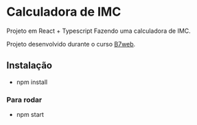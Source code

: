 # Calculadora de IMC
Projeto em React + Typescript
Fazendo uma calculadora de IMC.

Projeto desenvolvido durante o curso [B7web](https://b7web.com.br).

## Instalação
- npm install

### Para rodar
- npm start